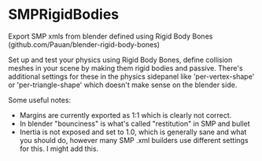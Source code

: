 # SMPRigidBodies
Export SMP xmls from blender defined using Rigid Body Bones (github.com/Pauan/blender-rigid-body-bones)

Set up and test your physics using Rigid Body Bones, define collision meshes in your scene by making them rigid bodies and passive. 
There's additional settings for these in the physics sidepanel like 'per-vertex-shape' or 'per-triangle-shape' which doesn't make sense on the blender side.

Some useful notes:
- Margins are currently exported as 1:1 which is clearly not correct.
- In blender "bounciness" is what's called "restitution" in SMP and bullet
- Inertia is not exposed and set to 1.0, which is generally sane and what you should do, however many SMP .xml builders use different settings for this. I might add this.

